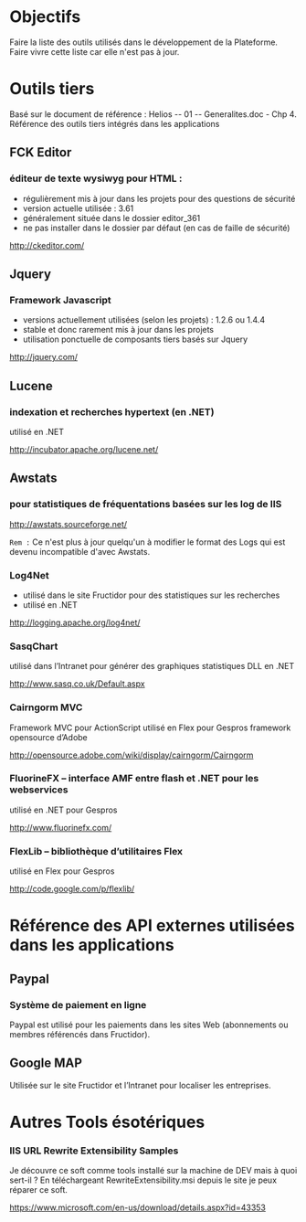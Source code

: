 # Objectifs
Faire la liste des outils utilisés dans le développement de la Plateforme. Faire vivre cette liste car elle n'est pas à jour.

# Outils tiers
Basé sur le document de référence : Helios -- 01 -- Generalites.doc - Chp 4. Référence des outils tiers intégrés dans les applications

## FCK Editor
### éditeur de texte wysiwyg pour HTML :
* régulièrement mis à jour dans les projets pour des questions de sécurité
* version actuelle utilisée : 3.61
* généralement située dans le dossier editor_361
* ne pas installer dans le dossier par défaut (en cas de faille de sécurité)

http://ckeditor.com/


## Jquery
### Framework Javascript
* versions actuellement utilisées (selon les projets) : 1.2.6 ou 1.4.4
* stable et donc rarement mis à jour dans les projets
* utilisation ponctuelle de composants tiers basés sur Jquery

http://jquery.com/


## Lucene
### indexation et recherches hypertext (en .NET)
utilisé en .NET

http://incubator.apache.org/lucene.net/


## Awstats
### pour statistiques de fréquentations basées sur les log de IIS 

http://awstats.sourceforge.net/

`Rem :` Ce n'est plus à jour quelqu'un à modifier le format des Logs qui est devenu incompatible d'avec Awstats.


### Log4Net
* utilisé dans le site Fructidor pour des statistiques sur les recherches
* utilisé en .NET

http://logging.apache.org/log4net/

### SasqChart
utilisé dans l’Intranet pour générer des graphiques statistiques
DLL en .NET

http://www.sasq.co.uk/Default.aspx

### Cairngorm MVC
Framework MVC pour ActionScript
utilisé en Flex pour Gespros
framework opensource d’Adobe

http://opensource.adobe.com/wiki/display/cairngorm/Cairngorm

### FluorineFX – interface AMF entre flash et .NET  pour les webservices
utilisé en .NET pour Gespros

http://www.fluorinefx.com/

### FlexLib – bibliothèque d’utilitaires Flex
utilisé en Flex pour Gespros

http://code.google.com/p/flexlib/

# Référence des API externes utilisées dans les applications

## Paypal
### Système de paiement en ligne
Paypal est utilisé pour les paiements dans les sites Web (abonnements ou membres référencés dans Fructidor).

## Google MAP
Utilisée sur le site Fructidor et l’Intranet pour localiser les entreprises.

# Autres Tools ésotériques

### IIS URL Rewrite Extensibility Samples
Je découvre ce soft comme tools installé sur la machine de DEV mais à quoi sert-il ? En téléchargeant RewriteExtensibility.msi depuis le site je peux réparer ce soft.

https://www.microsoft.com/en-us/download/details.aspx?id=43353

